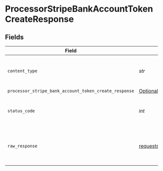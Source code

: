 # ProcessorStripeBankAccountTokenCreateResponse


## Fields

| Field                                                                                                                                      | Type                                                                                                                                       | Required                                                                                                                                   | Description                                                                                                                                |
| ------------------------------------------------------------------------------------------------------------------------------------------ | ------------------------------------------------------------------------------------------------------------------------------------------ | ------------------------------------------------------------------------------------------------------------------------------------------ | ------------------------------------------------------------------------------------------------------------------------------------------ |
| `content_type`                                                                                                                             | *str*                                                                                                                                      | :heavy_check_mark:                                                                                                                         | HTTP response content type for this operation                                                                                              |
| `processor_stripe_bank_account_token_create_response`                                                                                      | [Optional[components.ProcessorStripeBankAccountTokenCreateResponse]](../../models/shared/processorstripebankaccounttokencreateresponse.md) | :heavy_minus_sign:                                                                                                                         | OK                                                                                                                                         |
| `status_code`                                                                                                                              | *int*                                                                                                                                      | :heavy_check_mark:                                                                                                                         | HTTP response status code for this operation                                                                                               |
| `raw_response`                                                                                                                             | [requests.Response](https://requests.readthedocs.io/en/latest/api/#requests.Response)                                                      | :heavy_minus_sign:                                                                                                                         | Raw HTTP response; suitable for custom response parsing                                                                                    |